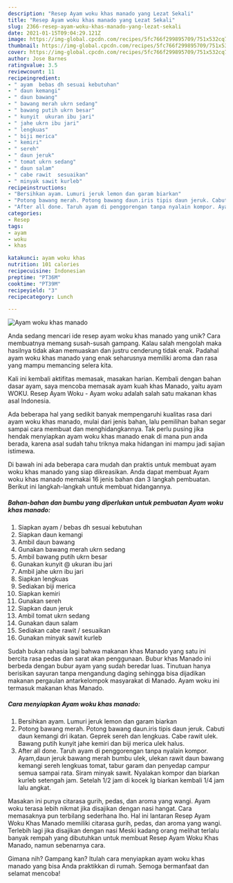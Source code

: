 ```yaml
---
description: "Resep Ayam woku khas manado yang Lezat Sekali"
title: "Resep Ayam woku khas manado yang Lezat Sekali"
slug: 2366-resep-ayam-woku-khas-manado-yang-lezat-sekali
date: 2021-01-15T09:04:29.121Z
image: https://img-global.cpcdn.com/recipes/5fc766f299895709/751x532cq70/ayam-woku-khas-manado-foto-resep-utama.jpg
thumbnail: https://img-global.cpcdn.com/recipes/5fc766f299895709/751x532cq70/ayam-woku-khas-manado-foto-resep-utama.jpg
cover: https://img-global.cpcdn.com/recipes/5fc766f299895709/751x532cq70/ayam-woku-khas-manado-foto-resep-utama.jpg
author: Jose Barnes
ratingvalue: 3.5
reviewcount: 11
recipeingredient:
- " ayam  bebas dh sesuai kebutuhan"
- " daun kemangi"
- " daun bawang"
- " bawang merah ukrn sedang"
- " bawang putih ukrn besar"
- " kunyit  ukuran ibu jari"
- " jahe ukrn ibu jari"
- " lengkuas"
- " biji merica"
- " kemiri"
- " sereh"
- " daun jeruk"
- " tomat ukrn sedang"
- " daun salam"
- " cabe rawit  sesuaikan"
- " minyak sawit kurleb"
recipeinstructions:
- "Bersihkan ayam. Lumuri jeruk lemon dan garam biarkan"
- "Potong bawang merah. Potong bawang daun.iris tipis daun jeruk. Cabuti daun kemangi dri ikatan. Geprek sereh dan lengkuas. Cabe rawit ulek. Bawang putih kunyit jahe kemiri dan biji merica ulek halus."
- "After all done. Taruh ayam di penggorengan tanpa nyalain kompor. Ayam,daun jeruk bawang merah bumbu ulek, ulekan rawit daun bawang kemangi sereh lengkuas tomat, tabur garam dan penyedap campur semua sampai rata. Siram minyak sawit. Nyalakan kompor dan biarkan kurleb setengah jam. Setelah 1/2 jam di kocek lg biarkan kembali 1/4 jam lalu angkat."
categories:
- Resep
tags:
- ayam
- woku
- khas

katakunci: ayam woku khas 
nutrition: 101 calories
recipecuisine: Indonesian
preptime: "PT36M"
cooktime: "PT39M"
recipeyield: "3"
recipecategory: Lunch

---
```



![Ayam woku khas manado](https://img-global.cpcdn.com/recipes/5fc766f299895709/751x532cq70/ayam-woku-khas-manado-foto-resep-utama.jpg)

Anda sedang mencari ide resep ayam woku khas manado yang unik? Cara membuatnya memang susah-susah gampang. Kalau salah mengolah maka hasilnya tidak akan memuaskan dan justru cenderung tidak enak. Padahal ayam woku khas manado yang enak seharusnya memiliki aroma dan rasa yang mampu memancing selera kita.

Kali ini kembali aktifitas memasak, masakan harian. Kembali dengan bahan dasar ayam, saya mencoba memasak ayam kuah khas Manado, yaitu ayam WOKU. Resep Ayam Woku - Ayam woku adalah salah satu makanan khas asal Indonesia.

Ada beberapa hal yang sedikit banyak mempengaruhi kualitas rasa dari ayam woku khas manado, mulai dari jenis bahan, lalu pemilihan bahan segar sampai cara membuat dan menghidangkannya. Tak perlu pusing jika hendak menyiapkan ayam woku khas manado enak di mana pun anda berada, karena asal sudah tahu triknya maka hidangan ini mampu jadi sajian istimewa.


Di bawah ini ada beberapa cara mudah dan praktis untuk membuat ayam woku khas manado yang siap dikreasikan. Anda dapat membuat Ayam woku khas manado memakai 16 jenis bahan dan 3 langkah pembuatan. Berikut ini langkah-langkah untuk membuat hidangannya.

<!--inarticleads1-->

##### Bahan-bahan dan bumbu yang diperlukan untuk pembuatan Ayam woku khas manado:

1. Siapkan  ayam / bebas dh sesuai kebutuhan
1. Siapkan  daun kemangi
1. Ambil  daun bawang
1. Gunakan  bawang merah ukrn sedang
1. Ambil  bawang putih ukrn besar
1. Gunakan  kunyit @ ukuran ibu jari
1. Ambil  jahe ukrn ibu jari
1. Siapkan  lengkuas
1. Sediakan  biji merica
1. Siapkan  kemiri
1. Gunakan  sereh
1. Siapkan  daun jeruk
1. Ambil  tomat ukrn sedang
1. Gunakan  daun salam
1. Sediakan  cabe rawit / sesuaikan
1. Gunakan  minyak sawit kurleb


Sudah bukan rahasia lagi bahwa makanan khas Manado yang satu ini bercita rasa pedas dan sarat akan penggunaan. Bubur khas Manado ini berbeda dengan bubur ayam yang sudah beredar luas. Tinutuan hanya berisikan sayuran tanpa mengandung daging sehingga bisa dijadikan makanan pergaulan antarkelompok masyarakat di Manado. Ayam woku ini termasuk makanan khas Manado. 

<!--inarticleads2-->

##### Cara menyiapkan Ayam woku khas manado:

1. Bersihkan ayam. Lumuri jeruk lemon dan garam biarkan
1. Potong bawang merah. Potong bawang daun.iris tipis daun jeruk. Cabuti daun kemangi dri ikatan. Geprek sereh dan lengkuas. Cabe rawit ulek. Bawang putih kunyit jahe kemiri dan biji merica ulek halus.
1. After all done. Taruh ayam di penggorengan tanpa nyalain kompor. Ayam,daun jeruk bawang merah bumbu ulek, ulekan rawit daun bawang kemangi sereh lengkuas tomat, tabur garam dan penyedap campur semua sampai rata. Siram minyak sawit. Nyalakan kompor dan biarkan kurleb setengah jam. Setelah 1/2 jam di kocek lg biarkan kembali 1/4 jam lalu angkat.


Masakan ini punya citarasa gurih, pedas, dan aroma yang wangi. Ayam woku terasa lebih nikmat jika disajikan dengan nasi hangat. Cara memasaknya pun terbilang sederhana lho. Hal ini lantaran Resep Ayam Woku Khas Manado memiliki citarasa gurih, pedas, dan aroma yang wangi. Terlebih lagi jika disajikan dengan nasi Meski kadang orang melihat terlalu banyak rempah yang dibutuhkan untuk membuat Resep Ayam Woku Khas Manado, namun sebenarnya cara. 

Gimana nih? Gampang kan? Itulah cara menyiapkan ayam woku khas manado yang bisa Anda praktikkan di rumah. Semoga bermanfaat dan selamat mencoba!
